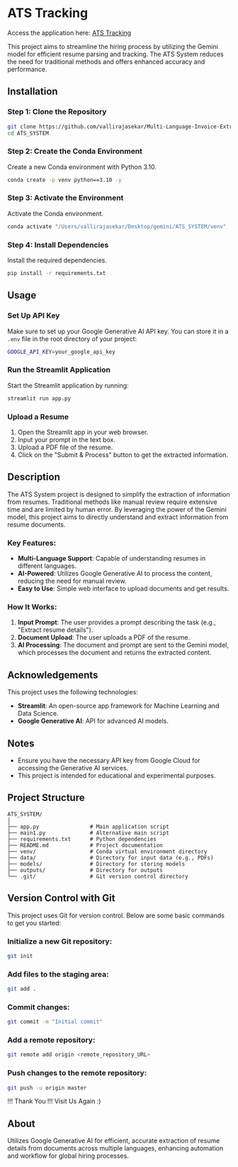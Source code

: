 
# ATS Tracking

Access the application here: [ATS Tracking](https://ats-tracking.onrender.com)

This project aims to streamline the hiring process by utilizing the Gemini model for efficient resume parsing and tracking. The ATS System reduces the need for traditional methods and offers enhanced accuracy and performance.

## Installation

### Step 1: Clone the Repository
```bash
git clone https://github.com/vallirajasekar/Multi-Language-Invoice-Extractor.git
cd ATS_SYSTEM
```

### Step 2: Create the Conda Environment
Create a new Conda environment with Python 3.10.
```bash
conda create -p venv python==3.10 -y
```

### Step 3: Activate the Environment
Activate the Conda environment.
```bash
conda activate "/Users/vallirajasekar/Desktop/gemini/ATS_SYSTEM/venv"
```

### Step 4: Install Dependencies
Install the required dependencies.
```bash
pip install -r requirements.txt
```

## Usage

### Set Up API Key
Make sure to set up your Google Generative AI API key. You can store it in a `.env` file in the root directory of your project:
```bash
GOOGLE_API_KEY=your_google_api_key
```

### Run the Streamlit Application
Start the Streamlit application by running:
```bash
streamlit run app.py
```

### Upload a Resume
1. Open the Streamlit app in your web browser.
2. Input your prompt in the text box.
3. Upload a PDF file of the resume.
4. Click on the "Submit & Process" button to get the extracted information.

## Description
The ATS System project is designed to simplify the extraction of information from resumes. Traditional methods like manual review require extensive time and are limited by human error. By leveraging the power of the Gemini model, this project aims to directly understand and extract information from resume documents.

### Key Features:
- **Multi-Language Support**: Capable of understanding resumes in different languages.
- **AI-Powered**: Utilizes Google Generative AI to process the content, reducing the need for manual review.
- **Easy to Use**: Simple web interface to upload documents and get results.

### How It Works:
1. **Input Prompt**: The user provides a prompt describing the task (e.g., "Extract resume details").
2. **Document Upload**: The user uploads a PDF of the resume.
3. **AI Processing**: The document and prompt are sent to the Gemini model, which processes the document and returns the extracted content.

## Acknowledgements
This project uses the following technologies:
- **Streamlit**: An open-source app framework for Machine Learning and Data Science.
- **Google Generative AI**: API for advanced AI models.

## Notes
- Ensure you have the necessary API key from Google Cloud for accessing the Generative AI services.
- This project is intended for educational and experimental purposes.

## Project Structure
```
ATS_SYSTEM/
│
├── app.py                # Main application script
├── main1.py              # Alternative main script
├── requirements.txt      # Python dependencies
├── README.md             # Project documentation
├── venv/                 # Conda virtual environment directory
├── data/                 # Directory for input data (e.g., PDFs)
├── models/               # Directory for storing models
├── outputs/              # Directory for outputs
└── .git/                 # Git version control directory
```

## Version Control with Git
This project uses Git for version control. Below are some basic commands to get you started:

### Initialize a new Git repository:
```bash
git init
```

### Add files to the staging area:
```bash
git add .
```

### Commit changes:
```bash
git commit -m "Initial commit"
```

### Add a remote repository:
```bash
git remote add origin <remote_repository_URL>
```

### Push changes to the remote repository:
```bash
git push -u origin master
```

!!! Thank You !!! Visit Us Again :)

## About
Utilizes Google Generative AI for efficient, accurate extraction of resume details from documents across multiple languages, enhancing automation and workflow for global hiring processes.
```

